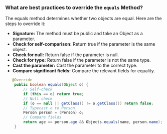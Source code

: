 
### What are best practices to override the `equals` Method?
The equals method determines whether two objects are equal. Here are the steps to override it:

- **Signature:** The method must be public and take an Object as a parameter.
- **Check for self-comparison:** Return true if the parameter is the same object.
- **Check for null:** Return false if the parameter is null.
- **Check for type:** Return false if the parameter is not the same type.
- **Cast the parameter:** Cast the parameter to the correct type.
- **Compare significant fields:** Compare the relevant fields for equality.

```java
   @Override
    public boolean equals(Object o) {
        // Self-check
        if (this == o) return true;
        // Null check
        if (o == null || getClass() != o.getClass()) return false;
        // Typecast o to Person
        Person person = (Person) o;
        // Compare fields
        return age == person.age && Objects.equals(name, person.name);
    }
```